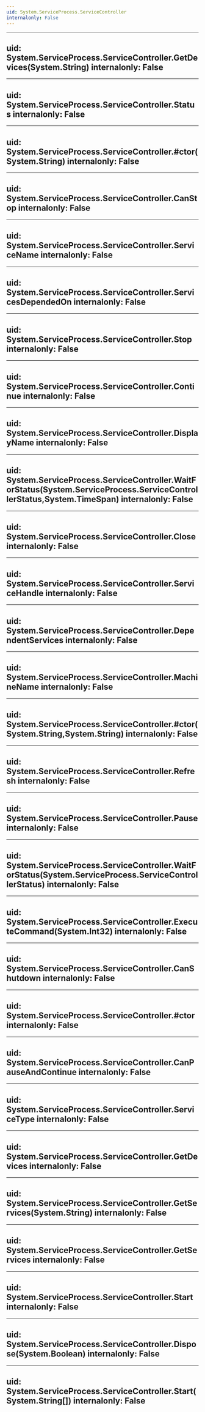 ```yaml
---
uid: System.ServiceProcess.ServiceController
internalonly: False
---
```


---
uid: System.ServiceProcess.ServiceController.GetDevices(System.String)
internalonly: False
---

---
uid: System.ServiceProcess.ServiceController.Status
internalonly: False
---

---
uid: System.ServiceProcess.ServiceController.#ctor(System.String)
internalonly: False
---

---
uid: System.ServiceProcess.ServiceController.CanStop
internalonly: False
---

---
uid: System.ServiceProcess.ServiceController.ServiceName
internalonly: False
---

---
uid: System.ServiceProcess.ServiceController.ServicesDependedOn
internalonly: False
---

---
uid: System.ServiceProcess.ServiceController.Stop
internalonly: False
---

---
uid: System.ServiceProcess.ServiceController.Continue
internalonly: False
---

---
uid: System.ServiceProcess.ServiceController.DisplayName
internalonly: False
---

---
uid: System.ServiceProcess.ServiceController.WaitForStatus(System.ServiceProcess.ServiceControllerStatus,System.TimeSpan)
internalonly: False
---

---
uid: System.ServiceProcess.ServiceController.Close
internalonly: False
---

---
uid: System.ServiceProcess.ServiceController.ServiceHandle
internalonly: False
---

---
uid: System.ServiceProcess.ServiceController.DependentServices
internalonly: False
---

---
uid: System.ServiceProcess.ServiceController.MachineName
internalonly: False
---

---
uid: System.ServiceProcess.ServiceController.#ctor(System.String,System.String)
internalonly: False
---

---
uid: System.ServiceProcess.ServiceController.Refresh
internalonly: False
---

---
uid: System.ServiceProcess.ServiceController.Pause
internalonly: False
---

---
uid: System.ServiceProcess.ServiceController.WaitForStatus(System.ServiceProcess.ServiceControllerStatus)
internalonly: False
---

---
uid: System.ServiceProcess.ServiceController.ExecuteCommand(System.Int32)
internalonly: False
---

---
uid: System.ServiceProcess.ServiceController.CanShutdown
internalonly: False
---

---
uid: System.ServiceProcess.ServiceController.#ctor
internalonly: False
---

---
uid: System.ServiceProcess.ServiceController.CanPauseAndContinue
internalonly: False
---

---
uid: System.ServiceProcess.ServiceController.ServiceType
internalonly: False
---

---
uid: System.ServiceProcess.ServiceController.GetDevices
internalonly: False
---

---
uid: System.ServiceProcess.ServiceController.GetServices(System.String)
internalonly: False
---

---
uid: System.ServiceProcess.ServiceController.GetServices
internalonly: False
---

---
uid: System.ServiceProcess.ServiceController.Start
internalonly: False
---

---
uid: System.ServiceProcess.ServiceController.Dispose(System.Boolean)
internalonly: False
---

---
uid: System.ServiceProcess.ServiceController.Start(System.String[])
internalonly: False
---
